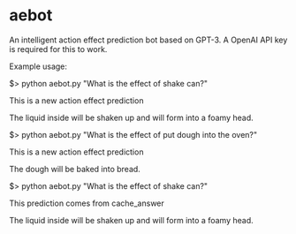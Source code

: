 # aebot
An intelligent action effect prediction bot based on GPT-3. A OpenAI API key is required for this to work.

Example usage:


$> python aebot.py "What is the effect of shake can?"

   This is a new action effect prediction
   
   The liquid inside will be shaken up and will form into a foamy head.


$> python aebot.py "What is the effect of put dough into the oven?"

   This is a new action effect prediction
   
   The dough will be baked into bread.
   
   
$> python aebot.py "What is the effect of shake can?"

   This prediction comes from cache_answer
   
   The liquid inside will be shaken up and will form into a foamy head.
   
   
